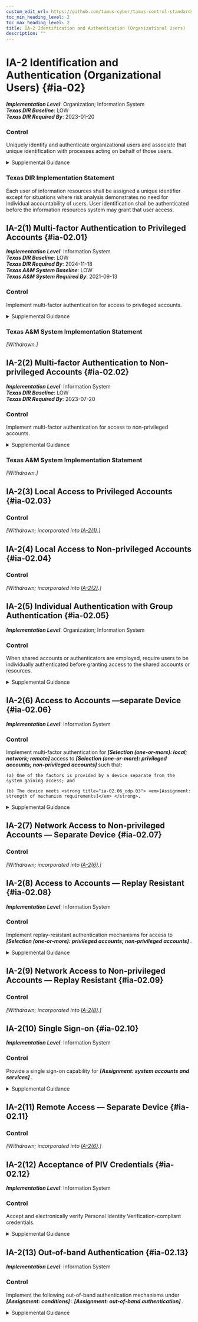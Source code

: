```yaml
---
custom_edit_url: https://github.com/tamus-cyber/tamus-control-standards/tree/main/content/tamus.edu/TAMUS_profile.yaml
toc_min_heading_level: 2
toc_max_heading_level: 2
title: IA-2 Identification and Authentication (Organizational Users)
description: ""
---
```


# IA-2 Identification and Authentication (Organizational Users) {#ia-02}

_**Implementation Level**_: Organization; Information System\
_**Texas DIR Baseline**_: LOW\
_**Texas DIR Required By**_: 2023-01-20

### Control

Uniquely identify and authenticate organizational users and associate that unique identification with processes acting on behalf of those users.


<details><summary>Supplemental Guidance</summary>Organizations can satisfy the identification and authentication requirements by complying with the requirements in [HSPD 12](#f16e438e-7114-4144-bfe2-2dfcad8cb2d0) . Organizational users include employees or individuals who organizations consider to have an equivalent status to employees (e.g., contractors and guest researchers). Unique identification and authentication of users applies to all accesses other than those that are explicitly identified in [AC-14](/catalog/ac/ac-14) and that occur through the authorized use of group authenticators without individual authentication. Since processes execute on behalf of groups and roles, organizations may require unique identification of individuals in group accounts or for detailed accountability of individual activity.<br/><br/>Organizations employ passwords, physical authenticators, or biometrics to authenticate user identities or, in the case of multi-factor authentication, some combination thereof. Access to organizational systems is defined as either local access or network access. Local access is any access to organizational systems by users or processes acting on behalf of users, where access is obtained through direct connections without the use of networks. Network access is access to organizational systems by users (or processes acting on behalf of users) where access is obtained through network connections (i.e., nonlocal accesses). Remote access is a type of network access that involves communication through external networks. Internal networks include local area networks and wide area networks.<br/><br/>The use of encrypted virtual private networks for network connections between organization-controlled endpoints and non-organization-controlled endpoints may be treated as internal networks with respect to protecting the confidentiality and integrity of information traversing the network. Identification and authentication requirements for non-organizational users are described in [IA-8](/catalog/ia/ia-08).</details>

### Texas DIR Implementation Statement

Each user of information resources shall be assigned a unique identifier except for situations where risk analysis demonstrates no need for individual accountability of users. User identification shall be authenticated before the information resources system may grant that user access.



## IA-2(1) Multi-factor Authentication to Privileged Accounts {#ia-02.01}

_**Implementation Level**_: Information System\
_**Texas DIR Baseline**_: LOW\
_**Texas DIR Required By**_: 2024-11-18\
_**Texas A&M System Baseline**_: LOW\
_**Texas A&M System Required By**_: 2021-09-13

### Control

Implement multi-factor authentication for access to privileged accounts.


<details><summary>Supplemental Guidance</summary>Multi-factor authentication requires the use of two or more different factors to achieve authentication. The authentication factors are defined as follows: something you know (e.g., a personal identification number \[PIN\]), something you have (e.g., a physical authenticator such as a cryptographic private key), or something you are (e.g., a biometric). Multi-factor authentication solutions that feature physical authenticators include hardware authenticators that provide time-based or challenge-response outputs and smart cards such as the U.S. Government Personal Identity Verification (PIV) card or the Department of Defense (DoD) Common Access Card (CAC). In addition to authenticating users at the system level (i.e., at logon), organizations may employ authentication mechanisms at the application level, at their discretion, to provide increased security. Regardless of the type of access (i.e., local, network, remote), privileged accounts are authenticated using multi-factor options appropriate for the level of risk. Organizations can add additional security measures, such as additional or more rigorous authentication mechanisms, for specific types of access.</details>

### Texas A&M System Implementation Statement

<em>[Withdrawn.]</em>





## IA-2(2) Multi-factor Authentication to Non-privileged Accounts {#ia-02.02}

_**Implementation Level**_: Information System\
_**Texas DIR Baseline**_: LOW\
_**Texas DIR Required By**_: 2023-07-20

### Control

Implement multi-factor authentication for access to non-privileged accounts.


<details><summary>Supplemental Guidance</summary>Multi-factor authentication requires the use of two or more different factors to achieve authentication. The authentication factors are defined as follows: something you know (e.g., a personal identification number \[PIN\]), something you have (e.g., a physical authenticator such as a cryptographic private key), or something you are (e.g., a biometric). Multi-factor authentication solutions that feature physical authenticators include hardware authenticators that provide time-based or challenge-response outputs and smart cards such as the U.S. Government Personal Identity Verification card or the DoD Common Access Card. In addition to authenticating users at the system level, organizations may also employ authentication mechanisms at the application level, at their discretion, to provide increased information security. Regardless of the type of access (i.e., local, network, remote), non-privileged accounts are authenticated using multi-factor options appropriate for the level of risk. Organizations can provide additional security measures, such as additional or more rigorous authentication mechanisms, for specific types of access.</details>

### Texas A&M System Implementation Statement

<em>[Withdrawn.]</em>





## IA-2(3) Local Access to Privileged Accounts {#ia-02.03}

### Control

<em>[Withdrawn; incorporated into [IA-2(1)](/catalog/ia/ia-02#ia-02.01).]</em>



## IA-2(4) Local Access to Non-privileged Accounts {#ia-02.04}

### Control

<em>[Withdrawn; incorporated into [IA-2(2)](/catalog/ia/ia-02#ia-02.02).]</em>



## IA-2(5) Individual Authentication with Group Authentication {#ia-02.05}

_**Implementation Level**_: Organization; Information System

### Control

When shared accounts or authenticators are employed, require users to be individually authenticated before granting access to the shared accounts or resources.


<details><summary>Supplemental Guidance</summary>Individual authentication prior to shared group authentication mitigates the risk of using group accounts or authenticators.</details>


## IA-2(6) Access to Accounts —separate Device {#ia-02.06}

_**Implementation Level**_: Information System

### Control

Implement multi-factor authentication for <strong title="ia-02.06_odp.01"> <em>[Selection (one-or-more): local; network; remote]</em> </strong> access to <strong title="ia-02.06_odp.02"> <em>[Selection (one-or-more): privileged accounts; non-privileged accounts]</em> </strong> such that:

    (a) One of the factors is provided by a device separate from the system gaining access; and

    (b) The device meets <strong title="ia-02.06_odp.03"> <em>[Assignment: strength of mechanism requirements]</em> </strong>.


<details><summary>Supplemental Guidance</summary>The purpose of requiring a device that is separate from the system to which the user is attempting to gain access for one of the factors during multi-factor authentication is to reduce the likelihood of compromising authenticators or credentials stored on the system. Adversaries may be able to compromise such authenticators or credentials and subsequently impersonate authorized users. Implementing one of the factors on a separate device (e.g., a hardware token), provides a greater strength of mechanism and an increased level of assurance in the authentication process.</details>


## IA-2(7) Network Access to Non-privileged Accounts — Separate Device {#ia-02.07}

### Control

<em>[Withdrawn; incorporated into [IA-2(6)](/catalog/ia/ia-02#ia-02.06).]</em>



## IA-2(8) Access to Accounts — Replay Resistant {#ia-02.08}

_**Implementation Level**_: Information System

### Control

Implement replay-resistant authentication mechanisms for access to <strong title="ia-02.08_odp"> <em>[Selection (one-or-more): privileged accounts; non-privileged accounts]</em> </strong>.


<details><summary>Supplemental Guidance</summary>Authentication processes resist replay attacks if it is impractical to achieve successful authentications by replaying previous authentication messages. Replay-resistant techniques include protocols that use nonces or challenges such as time synchronous or cryptographic authenticators.</details>


## IA-2(9) Network Access to Non-privileged Accounts — Replay Resistant {#ia-02.09}

### Control

<em>[Withdrawn; incorporated into [IA-2(8)](/catalog/ia/ia-02#ia-02.08).]</em>



## IA-2(10) Single Sign-on {#ia-02.10}

_**Implementation Level**_: Information System

### Control

Provide a single sign-on capability for <strong title="ia-02.10_odp"> <em>[Assignment: system accounts and services]</em> </strong>.


<details><summary>Supplemental Guidance</summary>Single sign-on enables users to log in once and gain access to multiple system resources. Organizations consider the operational efficiencies provided by single sign-on capabilities with the risk introduced by allowing access to multiple systems via a single authentication event. Single sign-on can present opportunities to improve system security, for example by providing the ability to add multi-factor authentication for applications and systems (existing and new) that may not be able to natively support multi-factor authentication.</details>


## IA-2(11) Remote Access — Separate Device {#ia-02.11}

### Control

<em>[Withdrawn; incorporated into [IA-2(6)](/catalog/ia/ia-02#ia-02.06).]</em>



## IA-2(12) Acceptance of PIV Credentials {#ia-02.12}

_**Implementation Level**_: Information System

### Control

Accept and electronically verify Personal Identity Verification-compliant credentials.


<details><summary>Supplemental Guidance</summary>Acceptance of Personal Identity Verification (PIV)-compliant credentials applies to organizations implementing logical access control and physical access control systems. PIV-compliant credentials are those credentials issued by federal agencies that conform to FIPS Publication 201 and supporting guidance documents. The adequacy and reliability of PIV card issuers are authorized using [SP 800-79-2](#10963761-58fc-4b20-b3d6-b44a54daba03) . Acceptance of PIV-compliant credentials includes derived PIV credentials, the use of which is addressed in [SP 800-166](#e8552d48-cf41-40aa-8b06-f45f7fb4706c) . The DOD Common Access Card (CAC) is an example of a PIV credential.</details>


## IA-2(13) Out-of-band Authentication {#ia-02.13}

_**Implementation Level**_: Information System

### Control

Implement the following out-of-band authentication mechanisms under <strong title="ia-02.13_odp.02"> <em>[Assignment: conditions]</em> </strong>: <strong title="ia-02.13_odp.01"> <em>[Assignment: out-of-band authentication]</em> </strong>.


<details><summary>Supplemental Guidance</summary>Out-of-band authentication refers to the use of two separate communication paths to identify and authenticate users or devices to an information system. The first path (i.e., the in-band path) is used to identify and authenticate users or devices and is generally the path through which information flows. The second path (i.e., the out-of-band path) is used to independently verify the authentication and/or requested action. For example, a user authenticates via a notebook computer to a remote server to which the user desires access and requests some action of the server via that communication path. Subsequently, the server contacts the user via the user’s cell phone to verify that the requested action originated from the user. The user may confirm the intended action to an individual on the telephone or provide an authentication code via the telephone. Out-of-band authentication can be used to mitigate actual or suspected "man-in the-middle" attacks. The conditions or criteria for activation include suspicious activities, new threat indicators, elevated threat levels, or the impact or classification level of information in requested transactions.</details>

